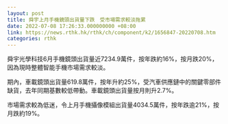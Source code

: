 ```yaml
---
layout: post
title: 舜宇上月手機鏡頭出貨量下跌　受市場需求較淡拖累
date: 2022-07-08 17:26:33.000000000 +08:00
link: https://news.rthk.hk/rthk/ch/component/k2/1656847-20220708.htm
categories: rthk
---
```


舜宇光學科技6月手機鏡頭出貨量近7234.9萬件，按年跌約16%，按月跌20%，因為現時整體智能手機市場需求較淡。

期內，車載鏡頭出貨量619.8萬件，按年升約25%，受汽車供應鏈中的關鍵零部件缺貨，去年同期基數較低帶動。車載鏡頭出貨量按月則升2.7%。

市場需求較為低迷，令上月手機攝像模組出貨量4034.5萬件，按年跌逾21%，按月跌約19%。
